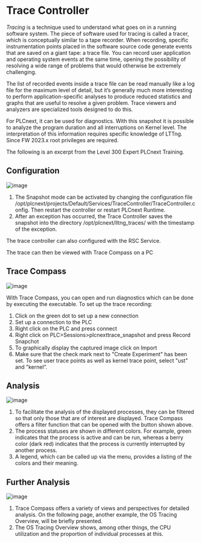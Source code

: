 # Trace Controller

_Tracing_ is a technique used to understand what goes on in a running software system. The piece of software used for tracing is called a tracer, which is conceptually similar to a tape recorder. When recording, specific instrumentation points placed in the software source code generate events that are saved on a giant tape: a trace file. You can record user application and operating system events at the same time, opening the possibility of resolving a wide range of problems that would otherwise be extremely challenging.

The list of recorded events inside a trace file can be read manually like a log file for the maximum level of detail, but it’s generally much more interesting to perform application-specific analyses to produce reduced statistics and graphs that are useful to resolve a given problem. Trace viewers and analyzers are specialized tools designed to do this.

For PLCnext, it can be used for diagnostics.
With this snapshot it is possible to analyze the program duration and all interruptions on Kernel level.
The interpretation of this information requires specific knowledge of LTTng. Since FW 2023.x root privileges are required.

The following is an excerpt from the Level 300 Expert PLCnext Training.

## Configuration
![image](https://github.com/user-attachments/assets/fd4f51b0-6e77-4a4e-8547-7a98132036f0)

1. The Snapshot mode can be activated by changing the configuration file /opt/plcnext/projects/Default/Services/TraceController/TraceController.config. Then restart the controller or restart PLCnext Runtime.
2. After an exception has occurred, the Trace Controller saves the snapshot into the directory /opt/plcnext/lltng_traces/ with the timestamp of the exception.

The trace controller can also configured with the RSC Service.

The trace can then be viewed with Trace Compass on a PC

## Trace Compass
![image](https://github.com/user-attachments/assets/f389ccef-356a-422e-bc51-cf946f891ce5)

With Trace Compass, you can open and run diagnostics which can be done by executing the executable. To set up the trace recording:
1. Click on the green dot to set up a new connection
2. Set up a connection to the PLC
3. Right click on the PLC and press connect
4. Right click on PLC>Sessions>plcnexttrace_snapshot and press Record Snapchot
5. To graphically display the captured image click on Import
6. Make sure that the check mark next to "Create Experiment" has been set. To see user trace points as well as kernel trace point, select "ust" and "kernel“.

## Analysis
![image](https://github.com/user-attachments/assets/8de6c236-027b-45fa-9ae8-95111690804f)

1. To facilitate the analysis of the displayed processes, they can be filtered so that only those that are of interest are displayed. Trace Compass offers a filter function that can be opened with the button shown above.
2. The process statuses are shown in different colors. For example, green indicates that the process is active and can be run, whereas a berry color (dark red) indicates that the process is currently interrupted by another process.
3. A legend, which can be called up via the menu, provides a listing of the colors and their meaning.

## Further Analysis
![image](https://github.com/user-attachments/assets/51bcc99d-7a1a-4661-b34c-89efbe5ca0dc)

1. Trace Compass offers a variety of views and perspectives for detailed analysis. On the following page, another example, the OS Tracing Overview, will be briefly presented.
2. The OS Tracing Overview shows, among other things, the CPU utilization and the proportion of individual processes at this.

